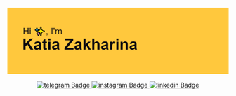 ![](/header.png)

<div id="badges" align="center">
  <a href="https://t.me/katia_zakharina">
    <img src="https://img.shields.io/badge/telegram-blue?style=for-the-badge&logo=telegram&logoColor=white" alt="telegram Badge"/>
  </a>
  <a href="mailto:katia.zakharina@gmail.com">
    <img src="https://img.shields.io/badge/gmail-red?style=for-the-badge&logo=gmail&logoColor=white" alt="instagram Badge"/>
  </a>
    <a href="https://www.linkedin.com/in/katia-zakharina-ba8116231/">
    <img src="https://img.shields.io/badge/linkedin-salad?style=for-the-badge&logo=linkedin&logoColor=white" alt="linkedin Badge"/>
  </a>
</div>
